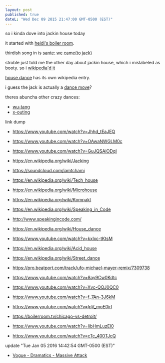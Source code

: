 ```yaml
---
layout: post
published: true
dateL: "Wed Dec 09 2015 21:47:00 GMT-0500 (EST)"
---
```







so i kinda dove into jackin house today

it started with [heidi's boiler room](https://www.youtube.com/watch?v=iUCtuXvk_Vc).

thirdish song in is [sante: we came(to jack)](https://soundcloud.com/sante/sante-we-came-to-jack-original-mixvivamusic)

stroble just told me the other day about jackin house, which i mislabeled as booty. so i [wikipedia'd it](https://en.wikipedia.org/wiki/Jacking)

[house dance](https://en.wikipedia.org/wiki/House_dance) has its own wikipedia entry.

i guess the jack is actually a [dance move](https://www.youtube.com/watch?v=uaftuBfkGj8)?



theres abuncha other crazy dances:

- [wu-tang](https://www.youtube.com/watch?v=tzQ5hSpP7Uw)
- [x-outing](https://www.youtube.com/watch?v=nB7D_OWAL3U)

link dump

- <https://www.youtube.com/watch?v=Jhhd_tEaJEQ>
- <https://www.youtube.com/watch?v=OAwaNWGLM0c>
- <https://www.youtube.com/watch?v=GuJQSAiODqI>
- <https://en.wikipedia.org/wiki/Jacking>
- <https://soundcloud.com/iamtchami>
- <https://en.wikipedia.org/wiki/Tech_house>
- <https://en.wikipedia.org/wiki/Microhouse>
- <https://en.wikipedia.org/wiki/Kompakt>
- <https://en.wikipedia.org/wiki/Speaking_in_Code>
- <http://www.speakingincode.com/>
- <https://en.wikipedia.org/wiki/House_dance>
- <https://www.youtube.com/watch?v=kxIxc-tKtsM>
- <https://en.wikipedia.org/wiki/Acid_house>
- <https://en.wikipedia.org/wiki/Street_dance>



- <https://pro.beatport.com/track/ufo-michael-mayer-remix/7309738>


- <https://www.youtube.com/watch?v=8ay9Cw0Kdtc>
- <https://www.youtube.com/watch?v=Xvc-QQJ0QC0>
- <https://www.youtube.com/watch?v=f_7An-3J6kM>
- <https://www.youtube.com/watch?v=IpV_moE0irI>
- <https://boilerroom.tv/chicago-vs-detroit/>
- <https://www.youtube.com/watch?v=IibHmLuzEI0>
- <https://www.youtube.com/watch?v=cTc_400TJcQ>

update "Tue Jan 05 2016 14:42:54 GMT-0500 (EST)"

- [Vogue - Dramatics - Massive Attack](https://www.youtube.com/watch?v=HMlGjtNpkkQ)
